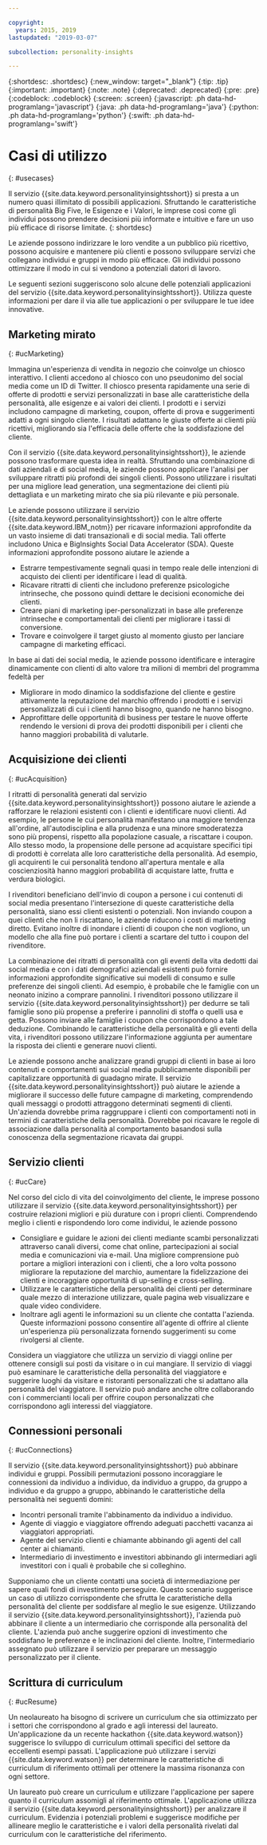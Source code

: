 ```yaml
---

copyright:
  years: 2015, 2019
lastupdated: "2019-03-07"

subcollection: personality-insights

---
```


{:shortdesc: .shortdesc}
{:new_window: target="_blank"}
{:tip: .tip}
{:important: .important}
{:note: .note}
{:deprecated: .deprecated}
{:pre: .pre}
{:codeblock: .codeblock}
{:screen: .screen}
{:javascript: .ph data-hd-programlang='javascript'}
{:java: .ph data-hd-programlang='java'}
{:python: .ph data-hd-programlang='python'}
{:swift: .ph data-hd-programlang='swift'}

# Casi di utilizzo
{: #usecases}

Il servizio {{site.data.keyword.personalityinsightsshort}} si presta a un numero quasi illimitato di possibili applicazioni. Sfruttando le caratteristiche di personalità Big Five, le Esigenze e i Valori, le imprese così come gli individui possono prendere decisioni più informate e intuitive e fare un uso più efficace di risorse limitate.
{: shortdesc}

Le aziende possono indirizzare le loro vendite a un pubblico più ricettivo, possono acquisire e mantenere più clienti e possono sviluppare servizi che collegano individui e gruppi in modo più efficace. Gli individui possono ottimizzare il modo in cui si vendono a potenziali datori di lavoro.

Le seguenti sezioni suggeriscono solo alcune delle potenziali applicazioni del servizio {{site.data.keyword.personalityinsightsshort}}. Utilizza queste informazioni per dare il via alle tue applicazioni o per sviluppare le tue idee innovative.

## Marketing mirato
{: #ucMarketing}

Immagina un'esperienza di vendita in negozio che coinvolge un chiosco interattivo. I clienti accedono al chiosco con uno pseudonimo del social media come un ID di Twitter. Il chiosco presenta rapidamente una serie di offerte di prodotti e servizi personalizzati in base alle caratteristiche della personalità, alle esigenze e ai valori dei clienti. I prodotti e i servizi includono campagne di marketing, coupon, offerte di prova e suggerimenti adatti a ogni singolo cliente. I risultati adattano le giuste offerte ai clienti più ricettivi, migliorando sia l'efficacia delle offerte che la soddisfazione del cliente.

Con il servizio {{site.data.keyword.personalityinsightsshort}}, le aziende possono trasformare questa idea in realtà. Sfruttando una combinazione di dati aziendali e di social media, le aziende possono applicare l'analisi per sviluppare ritratti più profondi dei singoli clienti. Possono utilizzare i risultati per una migliore lead generation, una segmentazione dei clienti più dettagliata e un marketing mirato che sia più rilevante e più personale.

Le aziende possono utilizzare il servizio {{site.data.keyword.personalityinsightsshort}} con le altre offerte {{site.data.keyword.IBM_notm}} per ricavare informazioni approfondite da un vasto insieme di dati transazionali e di social media. Tali offerte includono Unica e BigInsights Social Data Accelerator (SDA). Queste informazioni approfondite possono aiutare le aziende a

-  Estrarre tempestivamente segnali quasi in tempo reale delle intenzioni di acquisto dei clienti per identificare i lead di qualità.
-   Ricavare ritratti di clienti che includono preferenze psicologiche intrinseche, che possono quindi dettare le decisioni economiche dei clienti.
-   Creare piani di marketing iper-personalizzati in base alle preferenze intrinseche e comportamentali dei clienti per migliorare i tassi di conversione.
-   Trovare e coinvolgere il target giusto al momento giusto per lanciare campagne di marketing efficaci.

In base ai dati dei social media, le aziende possono identificare e interagire dinamicamente con clienti di alto valore tra milioni di membri del programma fedeltà per

- Migliorare in modo dinamico la soddisfazione del cliente e gestire attivamente la reputazione del marchio offrendo i prodotti e i servizi personalizzati di cui i clienti hanno bisogno, quando ne hanno bisogno.
- Approfittare delle opportunità di business per testare le nuove offerte rendendo le versioni di prova dei prodotti disponibili per i clienti che hanno maggiori probabilità di valutarle.

## Acquisizione dei clienti
{: #ucAcquisition}

I ritratti di personalità generati dal servizio {{site.data.keyword.personalityinsightsshort}} possono aiutare le aziende a rafforzare le relazioni esistenti con i clienti e identificare nuovi clienti. Ad esempio, le persone le cui personalità manifestano una maggiore tendenza all'ordine, all'autodisciplina e alla prudenza e una minore smoderatezza sono più propensi, rispetto alla popolazione casuale, a riscattare i coupon. Allo stesso modo, la propensione delle persone ad acquistare specifici tipi di prodotti è correlata alle loro caratteristiche della personalità. Ad esempio, gli acquirenti le cui personalità tendono all'apertura mentale e alla coscienziosità hanno maggiori probabilità di acquistare latte, frutta e verdura biologici.

I rivenditori beneficiano dell'invio di coupon a persone i cui contenuti di social media presentano l'intersezione di queste caratteristiche della personalità, siano essi clienti esistenti o potenziali. Non inviando coupon a quei clienti che non li riscattano, le aziende riducono i costi di marketing diretto. Evitano inoltre di inondare i clienti di coupon che non vogliono, un modello che alla fine può portare i clienti a scartare del tutto i coupon del rivenditore. 

La combinazione dei ritratti di personalità con gli eventi della vita dedotti dai social media e con i dati demografici aziendali esistenti può fornire informazioni approfondite significative sui modelli di consumo e sulle preferenze dei singoli clienti. Ad esempio, è probabile che le famiglie con un neonato inizino a comprare pannolini. I rivenditori possono utilizzare il servizio {{site.data.keyword.personalityinsightsshort}} per dedurre se tali famiglie sono più propense a preferire i pannolini di stoffa o quelli usa e getta. Possono inviare alle famiglie i coupon che corrispondono a tale deduzione. Combinando le caratteristiche della personalità e gli eventi della vita, i rivenditori possono utilizzare l'informazione aggiunta per aumentare la risposta dei clienti e generare nuovi clienti.

Le aziende possono anche analizzare grandi gruppi di clienti in base ai loro contenuti e comportamenti sui social media pubblicamente disponibili per capitalizzare opportunità di guadagno mirate. Il servizio {{site.data.keyword.personalityinsightsshort}} può aiutare le aziende a migliorare il successo delle future campagne di marketing, comprendendo quali messaggi o prodotti attraggono determinati segmenti di clienti. Un'azienda dovrebbe prima raggruppare i clienti con comportamenti noti in termini di caratteristiche della personalità. Dovrebbe poi ricavare le regole di associazione dalla personalità al comportamento basandosi sulla conoscenza della segmentazione ricavata dai gruppi. 

## Servizio clienti
{: #ucCare}

Nel corso del ciclo di vita del coinvolgimento del cliente, le imprese possono utilizzare il servizio {{site.data.keyword.personalityinsightsshort}} per costruire relazioni migliori e più durature con i propri clienti. Comprendendo meglio i clienti e rispondendo loro come individui, le aziende possono

-   Consigliare e guidare le azioni dei clienti mediante scambi personalizzati attraverso canali diversi, come chat online, partecipazioni ai social media e comunicazioni via e-mail. Una migliore comprensione può portare a migliori interazioni con i clienti, che a loro volta possono migliorare la reputazione del marchio, aumentare la fidelizzazione dei clienti e incoraggiare opportunità di up-selling e cross-selling.
-   Utilizzare le caratteristiche della personalità dei clienti per determinare quale mezzo di interazione utilizzare, quale pagina web visualizzare e quale video condividere.
-   Inoltrare agli agenti le informazioni su un cliente che contatta l'azienda. Queste informazioni possono consentire all'agente di offrire al cliente un'esperienza più personalizzata fornendo suggerimenti su come rivolgersi al cliente.

Considera un viaggiatore che utilizza un servizio di viaggi online per ottenere consigli sui posti da visitare o in cui mangiare. Il servizio di viaggi può esaminare le caratteristiche della personalità del viaggiatore e suggerire luoghi da visitare e ristoranti personalizzati che si adattano alla personalità del viaggiatore. Il servizio può andare anche oltre collaborando con i commercianti locali per offrire coupon personalizzati che corrispondono agli interessi del viaggiatore.

## Connessioni personali
{: #ucConnections}

Il servizio {{site.data.keyword.personalityinsightsshort}} può abbinare individui e gruppi. Possibili permutazioni possono incoraggiare le connessioni da individuo a individuo, da individuo a gruppo, da gruppo a individuo e da gruppo a gruppo, abbinando le caratteristiche della personalità nei seguenti domini:

<!--

Healthcare provider to patient. A cognitive-care use case developed by the {{site.data.keyword.IBM_notm}} Australia team improves the satisfaction level of such interactions by matching patients with doctors who have a compatible personality.

-->

-   Incontri personali tramite l'abbinamento da individuo a individuo.
-   Agente di viaggio e viaggiatore offrendo adeguati pacchetti vacanza ai viaggiatori appropriati.
-   Agente del servizio clienti e chiamante abbinando gli agenti del call center ai chiamanti.
-   Intermediario di investimento e investitori abbinando gli intermediari agli investitori con i quali è probabile che si colleghino.

Supponiamo che un cliente contatti una società di intermediazione per sapere quali fondi di investimento perseguire. Questo scenario suggerisce un caso di utilizzo corrispondente che sfrutta le caratteristiche della personalità del cliente per soddisfare al meglio le sue esigenze. Utilizzando il servizio {{site.data.keyword.personalityinsightsshort}}, l'azienda può abbinare il cliente a un intermediario che corrisponde alla personalità del cliente. L'azienda può anche suggerire opzioni di investimento che soddisfano le preferenze e le inclinazioni del cliente. Inoltre, l'intermediario assegnato può utilizzare il servizio per preparare un messaggio personalizzato per il cliente.

## Scrittura di curriculum
{: #ucResume}

Un neolaureato ha bisogno di scrivere un curriculum che sia ottimizzato per i settori che corrispondono al grado e agli interessi del laureato. Un'applicazione da un recente hackathon {{site.data.keyword.watson}} suggerisce lo sviluppo di curriculum ottimali specifici del settore da eccellenti esempi passati. L'applicazione può utilizzare i servizi {{site.data.keyword.watson}} per determinare le caratteristiche di curriculum di riferimento ottimali per ottenere la massima risonanza con ogni settore.

Un laureato può creare un curriculum e utilizzare l'applicazione per sapere quanto il curriculum assomigli al riferimento ottimale. L'applicazione utilizza il servizio {{site.data.keyword.personalityinsightsshort}} per analizzare il curriculum. Evidenzia i potenziali problemi e suggerisce modifiche per allineare meglio le caratteristiche e i valori della personalità rivelati dal curriculum con le caratteristiche del riferimento. 
